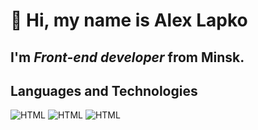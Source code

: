# 👋 Hi, my name is **Alex Lapko**
## I'm *Front-end developer* from Minsk.
## Languages and Technologies
![HTML](https://img.shields.io/badge/-JAVASCRIPT-black?style=flat-square&logo=javascript)
![HTML](https://img.shields.io/badge/-REACTJS-black?style=flat-square&logo=react)
![HTML](https://img.shields.io/badge/-TYPESCRIPT-black?style=flat-square&logo=typescript)
<!--
**marmon179/marmon179** is a ✨ _special_ ✨ repository because its `README.md` (this file) appears on your GitHub profile.

Here are some ideas to get you started:

- 🔭 I’m currently working on ...
- 🌱 I’m currently learning ...
- 👯 I’m looking to collaborate on ...
- 🤔 I’m looking for help with ...
- 💬 Ask me about ...
- 📫 How to reach me: ...
- 😄 Pronouns: ...
- ⚡ Fun fact: ...
-->
